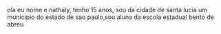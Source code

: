 ola  eu nome e nathaly, tenho 15 anos, sou da cidade de santa lucia um municipio do estado de sao paulo,sou aluna da escola estadual bento de abreu
